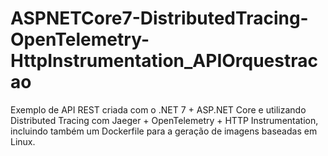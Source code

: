 # ASPNETCore7-DistributedTracing-OpenTelemetry-HttpInstrumentation_APIOrquestracao
Exemplo de API REST criada com o .NET 7 + ASP.NET Core e utilizando Distributed Tracing com Jaeger + OpenTelemetry + HTTP Instrumentation, incluindo também um Dockerfile para a geração de imagens baseadas em Linux.
